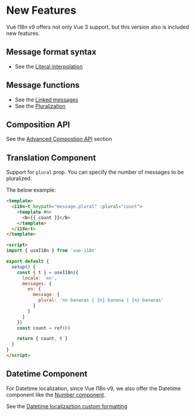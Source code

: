 # New Features

Vue I18n v9 offers not only Vue 3 support, but this version also is included new features.

## Message format syntax

- See the [Literal interpolation](../essentials/#literal-interpolation)

## Message functions

- See the [Linked messages](../advanced/#linked-messages)
- See the [Pluralization](../advanced/#pluralization)

## Composition API

See the [Advanced Compostion API](../advanced/composition) section

## Translation Component

Support for `plural` prop.
You can specify the number of messages to be pluralized.

The below example:

```html
<template>
  <i18n-t keypath="message.plural" :plural="count">
    <template #n>
      <b>{{ count }}</b>
    </template>
  </i18n-t>
</template>

<script>
import { useI18n } from 'vue-i18n'

export default {
  setup() {
    const { t } = useI18n({
      locale: 'en',
      messages: {
        en: {
          message: {
            plural: 'no bananas | {n} banana | {n} bananas'
          }
        }
      }
    })
    const count = ref(0)

    return { count, t }
  }
}
</script>
```

## Datetime Component

For Datetime localization, since Vue I18n v9, we also offer the Datetime component like the [Number component](../essentials/number#custom-formatting).

See the [Datetime localizaztion custom formatting](../essentials/datetime#custom-formatting)
